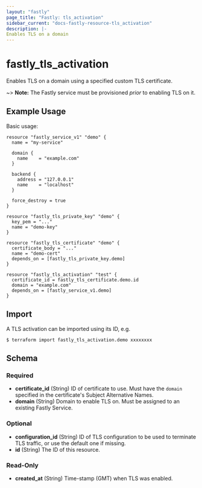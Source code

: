 ```yaml
---
layout: "fastly"
page_title: "Fastly: tls_activation"
sidebar_current: "docs-fastly-resource-tls_activation"
description: |-
Enables TLS on a domain
---
```


# fastly_tls_activation

Enables TLS on a domain using a specified custom TLS certificate.

~> **Note:** The Fastly service must be provisioned _prior_ to enabling TLS on it.

## Example Usage

Basic usage:

```hcl
resource "fastly_service_v1" "demo" {
  name = "my-service"

  domain {
    name    = "example.com"
  }

  backend {
    address = "127.0.0.1"
    name    = "localhost"
  }

  force_destroy = true
}

resource "fastly_tls_private_key" "demo" {
  key_pem = "..."
  name = "demo-key"
}

resource "fastly_tls_certificate" "demo" {
  certificate_body = "..."
  name = "demo-cert"
  depends_on = [fastly_tls_private_key.demo]
}

resource "fastly_tls_activation" "test" {
  certificate_id = fastly_tls_certificate.demo.id
  domain = "example.com"
  depends_on = [fastly_service_v1.demo]
}
```

## Import

A TLS activation can be imported using its ID, e.g.

```
$ terraform import fastly_tls_activation.demo xxxxxxxx
```
<!-- schema generated by tfplugindocs -->
## Schema

### Required

- **certificate_id** (String) ID of certificate to use. Must have the `domain` specified in the certificate's Subject Alternative Names.
- **domain** (String) Domain to enable TLS on. Must be assigned to an existing Fastly Service.

### Optional

- **configuration_id** (String) ID of TLS configuration to be used to terminate TLS traffic, or use the default one if missing.
- **id** (String) The ID of this resource.

### Read-Only

- **created_at** (String) Time-stamp (GMT) when TLS was enabled.

